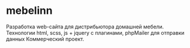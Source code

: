 # mebelinn
Разработка web-сайта для дистрибьютора домашней мебели.
Технологии html, scss, js + jquery с плагинами, phpMailer для отправки данных
Коммерческий проект.
